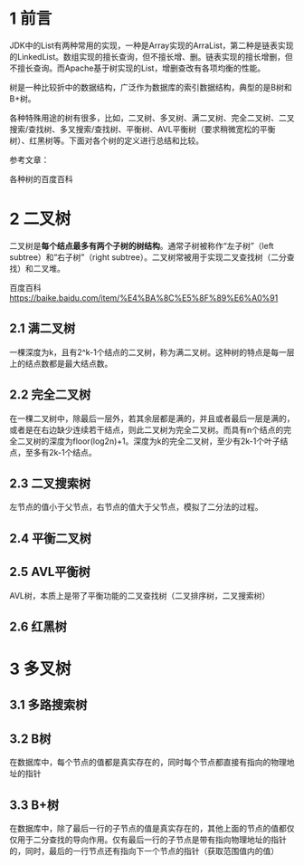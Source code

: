 # 1 前言
JDK中的List有两种常用的实现，一种是Array实现的ArraList，第二种是链表实现的LinkedList。数组实现的擅长查询，但不擅长增、删。链表实现的擅长增删，但不擅长查询。而Apache基于树实现的List，增删查改有各项均衡的性能。

树是一种比较折中的数据结构，广泛作为数据库的索引数据结构，典型的是B树和B+树。

各种特殊用途的树有很多，比如，二叉树、多叉树、满二叉树、完全二叉树、二叉搜索/查找树、多叉搜索/查找树、平衡树、AVL平衡树（要求稍微宽松的平衡树）、红黑树等。下面对各个树的定义进行总结和比较。

参考文章：

各种树的百度百科


# 2 二叉树
二叉树是**每个结点最多有两个子树的树结构**。通常子树被称作“左子树”（left subtree）和“右子树”（right subtree）。二叉树常被用于实现二叉查找树（二分查找）和二叉堆。

百度百科 https://baike.baidu.com/item/%E4%BA%8C%E5%8F%89%E6%A0%91


## 2.1 满二叉树
一棵深度为k，且有2^k-1个结点的二叉树，称为满二叉树。这种树的特点是每一层上的结点数都是最大结点数。



## 2.2 完全二叉树
在一棵二叉树中，除最后一层外，若其余层都是满的，并且或者最后一层是满的，或者是在右边缺少连续若干结点，则此二叉树为完全二叉树。而具有n个结点的完全二叉树的深度为floor(log2n)+1。深度为k的完全二叉树，至少有2k-1个叶子结点，至多有2k-1个结点。

## 2.3 二叉搜索树
左节点的值小于父节点，右节点的值大于父节点，模拟了二分法的过程。

## 2.4 平衡二叉树


## 2.5 AVL平衡树
AVL树，本质上是带了平衡功能的二叉查找树（二叉排序树，二叉搜索树）

## 2.6 红黑树



# 3 多叉树

## 3.1 多路搜索树

## 3.2 B树
在数据库中，每个节点的值都是真实存在的，同时每个节点都直接有指向的物理地址的指针


## 3.3 B+树
在数据库中，除了最后一行的子节点的值是真实存在的，其他上面的节点的值都仅仅用于二分查找的导向作用。仅有最后一行的子节点是带有指向物理地址的指针的，同时，最后的一行节点还有指向下一个节点的指针（获取范围值内的值）
